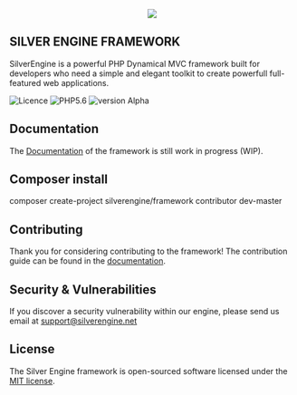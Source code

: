 

<p align="center"><img src="https://thumb.ibb.co/fDOcRG/goodone.jpg"></p>


## SILVER ENGINE FRAMEWORK

SilverEngine is a powerful PHP Dynamical MVC framework built for developers who need a simple and elegant toolkit to create powerfull full-featured web applications.

![Licence](https://img.shields.io/badge/Licence-MIT-green.svg)
![PHP5.6](https://img.shields.io/badge/php-5.6-blue.svg)
![version Alpha](https://img.shields.io/badge/Alpha-V1.0.0-yellow.svg)



## Documentation

The [Documentation](https://silverengine.net/docs.html) of the framework is still work in progress (WIP).

## Composer install

composer create-project silverengine/framework contributor dev-master

## Contributing

Thank you for considering contributing to the framework! The contribution guide can be found in the [documentation](https://silverengine.net/docs/contributions).

## Security & Vulnerabilities

If you discover a security vulnerability within our engine, please send us email at support@silverengine.net

## License

The Silver Engine framework is open-sourced software licensed under the [MIT license](http://opensource.org/licenses/MIT).
